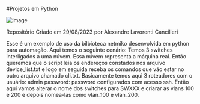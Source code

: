 #Projetos em Python

![image](https://upload.wikimedia.org/wikipedia/commons/thumb/f/f8/Python_logo_and_wordmark.svg/1024px-Python_logo_and_wordmark.svg.png)

Repositório Criado em 29/08/2023 por Alexandre Lavorenti Cancilieri

Esse é um exemplo de uso da bilbioteca netmiko desenvolvida em python para automação. Aqui temos o seguinte cenário: Temos 3 switches interligados a uma núvem. Essa núvem representa a máquina real. Então queremos que o script leia os endereços constados nos arquivo device_list.txt e logo em seguida receba os comandos que vão estar no outro arquivo chamado cli.txt. Basicamente temos aqui 3 roteadores com o usuário: admin password: password configurados com acesso ssh. Então aqui vamos alterar o nome dos switches para SWXXX e criarar as vlans 100 e 200 e depois nomea-las como vlan_100 e vlan_200.
